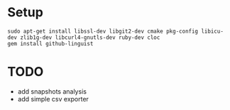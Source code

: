 # Setup

    sudo apt-get install libssl-dev libgit2-dev cmake pkg-config libicu-dev zlib1g-dev libcurl4-gnutls-dev ruby-dev cloc
    gem install github-linguist    



# TODO

- add snapshots analysis
- add simple csv exporter

